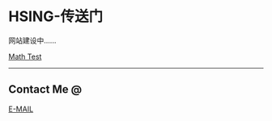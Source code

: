 
# HSING-传送门

网站建设中......

[Math Test](./mathtest.html)

------
## Contact Me @
[E-MAIL](mailto:hsingyu.yen@icloud.com)



